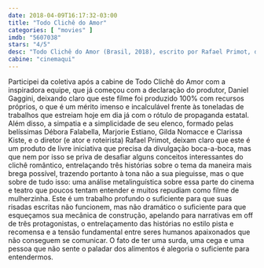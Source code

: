 ```yaml
---
date: 2018-04-09T16:17:32-03:00
title: "Todo Clichê do Amor"
categories: [ "movies" ]
imdb: "5607038"
stars: "4/5"
desc: "Todo Clichê do Amor (Brasil, 2018), escrito por Rafael Primot, dirigido por Rafael Primot, com Maria Luísa Mendonça, Débora Falabella, Marjorie Estiano, Rafael Primot, Gilda Nomacce."
cabine: "cinemaqui"
---
```

Participei da coletiva após a cabine de Todo Clichê do Amor com a inspiradora equipe, que já começou com a declaração do produtor, Daniel Gaggini, deixando claro que este filme foi produzido 100% com recursos próprios, o que é um mérito imenso e incalculável frente às toneladas de trabalhos que estreiam hoje em dia já com o rótulo de propaganda estatal. Além disso, a simpatia e a simplicidade de seu elenco, formado pelas belíssimas Débora Falabella, Marjorie Estiano, Gilda Nomacce e Clarissa Kiste, e o diretor (e ator e roteirista) Rafael Primot, deixam claro que este é um produto de livre iniciativa que precisa da divulgação boca-a-boca, mas que nem por isso se priva de desafiar alguns conceitos interessantes do clichê romântico, entrelaçando três histórias sobre o tema da maneira mais brega possível, trazendo portanto à tona não a sua pieguisse, mas o que sobre de tudo isso: uma análise metalinguística sobre essa parte do cinema e teatro que poucos tentam entender e muitos repudiam como filme de mulherzinha. Este é um trabalho profundo o suficiente para que suas risadas escritas não funcionem, mas não dramático o suficiente para que esqueçamos sua mecânica de construção, apelando para narrativas em off de três protagonistas, o entrelaçamento das histórias no estilo pista e recomensa e a tensão fundamental entre seres humanos apaixonados que não conseguem se comunicar. O fato de ter uma surda, uma cega e uma pessoa que não sente o paladar dos alimentos é alegoria o suficiente para entendermos.
